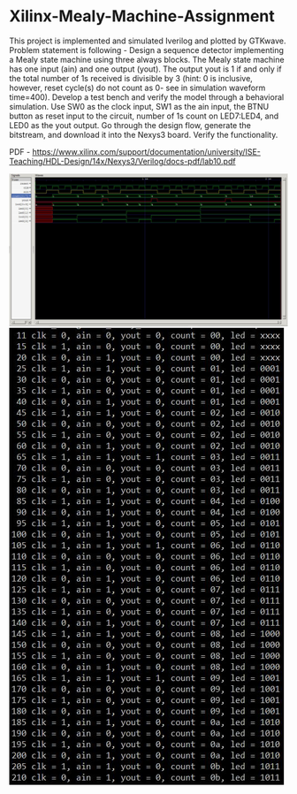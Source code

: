 # Xilinx-Mealy-Machine-Assignment
This project is implemented and simulated Iverilog and plotted by GTKwave. Problem statement is following - Design a sequence detector implementing a Mealy state machine using three always blocks. The Mealy state machine has one input (ain) and one output (yout). The output yout is 1 if and only if the total number of 1s received is divisible by 3 (hint: 0 is inclusive, however, reset cycle(s) do not count as 0- see in simulation waveform time=400). Develop a test bench and verify the model through a behavioral simulation. Use SW0 as the clock input, SW1 as the ain input, the BTNU button as reset input to the circuit, number of 1s count on LED7:LED4, and LED0 as the yout output. Go through the design flow, generate the bitstream, and download it into the Nexys3 board. Verify the functionality.

PDF - https://www.xilinx.com/support/documentation/university/ISE-Teaching/HDL-Design/14x/Nexys3/Verilog/docs-pdf/lab10.pdf

![](https://github.com/souvicksaha95/Xilinx-Mealy-Machine-Assignment/blob/master/simulation.JPG)
![](https://github.com/souvicksaha95/Xilinx-Mealy-Machine-Assignment/blob/master/bit_changes.JPG)
